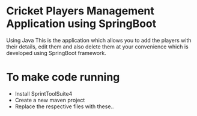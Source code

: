 # Cricket Players Management Application using SpringBoot
Using Java
    This is the application which allows you to add the players with their details, edit them and also delete them at your convenience which is developed using SpringBoot framework.

# To make code running
* Install SprintToolSuite4
* Create a new maven project
* Replace the respective files with these..
